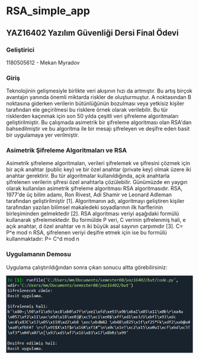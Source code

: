 # RSA_simple_app
## YAZ16402 Yazılım Güvenliği Dersi Final Ödevi


### Geliştirici
1180505612 - Mekan Myradov


### Giriş
Teknolojinin gelişmesiyle birlikte veri akışının hızı da artmıştır. Bu artış birçok avantajın yanında önemli miktarda riskler de oluşturmuştur. A noktasından B noktasına giderken verilerin bütünlüğünün bozulması veya yetkisiz kişiler tarafından ele geçirilmesi bu risklere örnek olarak verilebilir. Bu tür risklerden kaçınmak için son 50 yılda çeşitli veri şifreleme algoritmaları geliştirilmiştir. Bu çalışmada asimetrik bir şifreleme algoritması olan RSA'dan bahsedilmiştir ve bu algoritma ile bir mesajı şifreleyen ve deşifre eden basit bir uygulamaya yer verilmiştir.


### Asimetrik Şifreleme Algoritmaları ve RSA
Asimetrik şifreleme algoritmaları, verileri şifrelemek ve şifresini çözmek için bir açık anahtar (public key) ve bir özel anahtar (private key) olmak üzere iki anahtar gerektirir. Bu tür algoritmalar kullanıldığında, açık anahtarla şifrelenen verilerin şifresi özel anahtarla çözülebilir. Günümüzde en yaygın olarak kullanılan asimetrik şifreleme algoritması RSA algoritmasıdır.
RSA, 1977'de üç bilim adamı, Ron Rivest, Adi Shamir ve Leonard Adleman tarafından geliştirilmiştir [1]. Algoritmanın adı, algoritmayı geliştiren kişiler tarafından yazılan bilimsel makaledeki soyadlarının ilk harflerinin birleşiminden gelmektedir [2].
RSA algoritması veriyi aşağıdaki formülü kullanarak şifrelemektedir. Bu formülde P veri, C verinin şifrelenmiş hali, e açık anahtar, d özel anahtar ve n iki büyük asal sayının çarpımıdır [3].
C= P^e mod n
RSA, şifrelenen veriyi deşifre etmek için ise bu formülü kullanmaktadır:
P= C^d  mod n


### Uygulamanın Demosu
Uygulama çalıştırıldığından sonra çıkan sonucu altta görebilirsiniz:

![Image Not Found](demo.png "Demo")
